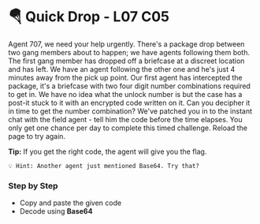 # 🪂 Quick Drop - L07 C05

Agent 707, we need your help urgently.
There's a package drop between two gang members about to happen; we have agents following them both. The first gang member has dropped off a briefcase at a discreet location and has left. We have an agent following the other one and he's just 4 minutes away from the pick up point.
Our first agent has intercepted the package, it's a briefcase with two four digit number combinations required to get in. We have no idea what the unlock number is but the case has a post-it stuck to it with an encrypted code written on it.
Can you decipher it in time to get the number combination? We've patched you in to the instant chat with the field agent - tell him the code before the time elapses.
You only get one chance per day to complete this timed challenge. Reload the page to try again.

**Tip:** If you get the right code, the agent will give you the flag.

```
💡 Hint: Another agent just mentioned Base64. Try that?
```

### Step by Step

- Copy and paste the given code
- Decode using **Base64**
